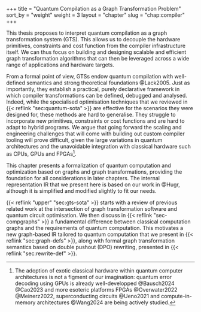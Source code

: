 +++
title = "Quantum Compilation as a Graph Transformation Problem"
sort_by = "weight"
weight = 3
layout = "chapter"
slug = "chap:compiler"
+++

This thesis proposes to interpret quantum compilation as a graph
transformation system (GTS).
This allows us to decouple the hardware primitives, constraints and cost function
from the compiler infrastructure itself.
We can thus focus on building and designing scalable and efficient graph
transformation algorithms that can then be leveraged across a wide range of
applications and hardware targets.

From a formal point of view, GTSs endow quantum compilation with
well-defined semantics and strong theoretical foundations @Lack2005.
Just as importantly, they establish a practical, purely
declarative framework in which compiler transformations can be defined, debugged
and analysed.
Indeed, while the specialised optimisation techniques that we reviewed in
{{< reflink "sec:quantum-sota" >}} are effective for the scenarios they
were designed for, these methods are hard to generalise.
They struggle to incorporate new primitives, constraints
or cost functions and are hard to adapt to hybrid programs.
We argue that going forward the scaling and engineering challenges
that will come with building out custom compiler tooling will prove difficult,
given the large variations in quantum architectures and the unavoidable
integration with classical hardware such as CPUs, GPUs and FPGAs[^whyfpga].
[^whyfpga]: The adoption of exotic classical hardware within quantum computer
architectures is not a figment of
our imagination: quantum error decoding using GPUs is already
well-developped @Bausch2024 @Cao2023 and more esoteric platforms
FPGAs @Overwater2022 @Meinerz2022, superconducting circuits @Ueno2021 and
compute-in-memory architectures @Wang2024
are being actively studied.


This chapter presents a formalization of quantum computation and optimization
based on graphs and graph transformations, providing the foundation for
all considerations in later chapters.
The internal representation IR that we present here is based on our work in @Hugr, although
it is simplified and modified slightly to fit our needs.

{{< reflink "upper" "sec:gts-sota" >}} starts with a review of previous
related work at the intersection of graph transformation software
and quantum circuit optimisation.
We then discuss in {{< reflink "sec-compgraphs" >}} a fundamental difference
between classical computation graphs and the requirements of quantum computation.
This motivates a new graph-based IR tailored to quantum
computation that we present in {{< reflink "sec:graph-defs" >}},
along with formal graph transformation semantics based on double pushout (DPO) rewriting,
presented in {{< reflink "sec:rewrite-def" >}}.

